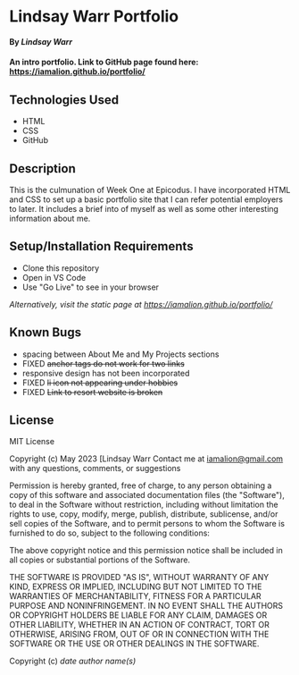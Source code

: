 # Lindsay Warr Portfolio

#### By _**Lindsay Warr**_

#### An intro portfolio. Link to GitHub page found here: https://iamalion.github.io/portfolio/

## Technologies Used

* HTML
* CSS
* GitHub

## Description

This is the culmunation of Week One at Epicodus. I have incorporated HTML and CSS to set up a basic portfolio site that I can refer potential employers to later. It includes a brief into of myself as well as some other interesting information about me.

## Setup/Installation Requirements

* Clone this repository
* Open in VS Code 
* Use "Go Live" to see in your browser

_Alternatively, visit the static page at https://iamalion.github.io/portfolio/_

## Known Bugs

* spacing between About Me and My Projects sections
* FIXED ~~anchor tags do not work for two links~~
* responsive design has not been incorporated
* FIXED ~~li icon not appearing under hobbies~~
* FIXED ~~Link to resort website is broken~~

## License

MIT License

Copyright (c) May 2023 [Lindsay Warr
Contact me at iamalion@gmail.com with any questions, comments, or suggestions

Permission is hereby granted, free of charge, to any person obtaining a copy
of this software and associated documentation files (the "Software"), to deal
in the Software without restriction, including without limitation the rights
to use, copy, modify, merge, publish, distribute, sublicense, and/or sell
copies of the Software, and to permit persons to whom the Software is
furnished to do so, subject to the following conditions:

The above copyright notice and this permission notice shall be included in all
copies or substantial portions of the Software.

THE SOFTWARE IS PROVIDED "AS IS", WITHOUT WARRANTY OF ANY KIND, EXPRESS OR
IMPLIED, INCLUDING BUT NOT LIMITED TO THE WARRANTIES OF MERCHANTABILITY,
FITNESS FOR A PARTICULAR PURPOSE AND NONINFRINGEMENT. IN NO EVENT SHALL THE
AUTHORS OR COPYRIGHT HOLDERS BE LIABLE FOR ANY CLAIM, DAMAGES OR OTHER
LIABILITY, WHETHER IN AN ACTION OF CONTRACT, TORT OR OTHERWISE, ARISING FROM,
OUT OF OR IN CONNECTION WITH THE SOFTWARE OR THE USE OR OTHER DEALINGS IN THE
SOFTWARE.

Copyright (c) _date_ _author name(s)_